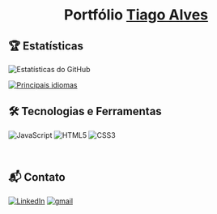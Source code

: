 <h1 align="center">Portfólio <a href="https://github.com/rscodexx">Tiago Alves</a></h1> 

<h2>🏆 Estatísticas</h2>

![ Estatísticas do GitHub ](https://github-readme-stats.vercel.app/api?username=tiagoalvesdasilva&show_icons=true&theme=tokyonight)

[![ Principais idiomas ](https://github-readme-stats-sigma-five.vercel.app/api/top-langs/?username=tiagoalvesdasilva&theme=tokyonight)](https://github.com/anuraghazra/github-readme-stats)
<h2>🛠 Tecnologias e Ferramentas</h2>
<p>
<img alt="JavaScript" src="https://img.shields.io/badge/javascript%20-%23323330.svg?&style=for-the-badge&logo=javascript&logoColor=%23F7DF1E"/>
<img alt="HTML5" src="https://img.shields.io/badge/html5%20-%23E34F26.svg?&style=for-the-badge&logo=html5&logoColor=white"/>
<img alt="CSS3" src="https://img.shields.io/badge/css3%20-%231572B6.svg?&style=for-the-badge&logo=css3&logoColor=white"/>
  
</p>
<br>
<h2> 📬 Contato </h2>

<a href="https://www.linkedin.com/in/tiago-alvesdasilva/"><img alt="LinkedIn" src="https://img.shields.io/badge/linkedin%20-%230077B5.svg?&style=for-the-badge&logo=linkedin&logoColor=white"></a>
<a href="mailto:tiago.alvessilva67@gmail.com"><img alt="gmail" src="https://img.shields.io/badge/Gmail-D14836?style=for-the-badge&logo=gmail&logoColor=white" /></a>
